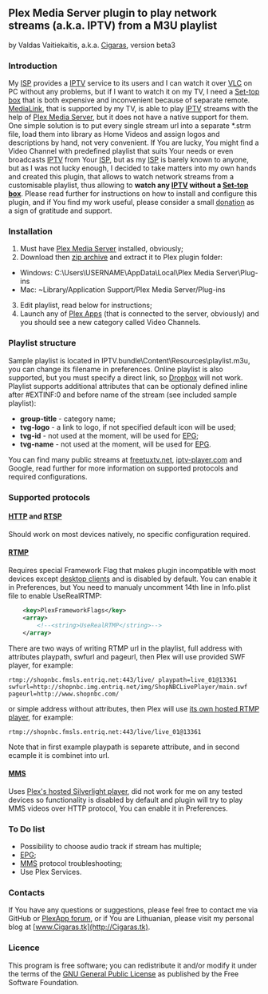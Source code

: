 ## Plex Media Server plugin to play network streams (a.k.a. IPTV) from a M3U playlist ##
by Valdas Vaitiekaitis, a.k.a. [Cigaras](http://forums.plexapp.com/index.php/user/107872-cigaras/), version beta3

### Introduction ###
My [ISP] provides a [IPTV] service to its users and I can watch it over [VLC] on PC without any problems, but if I want to watch it on my TV, I need a [Set-top box] that is both expensive and inconvenient because of separate remote. [MediaLink], that is supported by my TV, is able to play [IPTV] streams with the help of [Plex Media Server], but it does not have a native support for them. One simple solution is to put every single stream url into a separate \*.strm file, load them into library as Home Videos and assign logos and descriptions by hand, not very convenient. If You are lucky, You might find a Video Channel with predefined playlist that suits Your needs or even broadcasts [IPTV] from Your [ISP], but as my [ISP] is barely known to anyone, but as I was not lucky enough, I decided to take matters into my own hands and created this plugin, that allows to watch network streams from a customisable playlist, thus allowing to **watch any [IPTV] without a [Set-top box]**. Please read further for instructions on how to install and configure this plugin, and if You find my work useful, please consider a small [donation](https://www.paypal.com/cgi-bin/webscr?cmd=_donations&business=Cigaras%40gmail%2ecom&lc=LT&currency_code=EUR&bn=PP%2dDonationsBF%3abtn_donate_LG%2egif%3aNonHosted) as a sign of gratitude and support.

### Installation ###

1. Must have [Plex Media Server] installed, obviously;
2. Download then [zip archive](https://github.com/afedchin/xbmc-addon-iptvsimple/archive/master.zip) and extract it to Plex plugin folder:
  * Windows: C:\Users\USERNAME\AppData\Local\Plex Media Server\Plug-ins
  * Mac: ~Library/Application Support/Plex Media Server/Plug-ins
3. Edit playlist, read below for instructions;
5. Launch any of [Plex Apps](http://www.plexapp.com/getplex/) (that is connected to the server, obviously) and you should see a new category called Video Channels.

### Playlist structure ###
Sample playlist is located in IPTV.bundle\Content\Resources\playlist.m3u, you can change its filename in preferences. Online playlist is also supported, but you must specify a direct link, so [Dropbox](http://dropbox.com) will not work.
Playlist supports additional attributes that can be optionaly defined inline after #EXTINF:0 and before name of the stream (see included sample playlist):
* **group-title** - category name;
* **tvg-logo** - a link to logo, if not specified default icon will be used;
* **tvg-id** - not used at the moment, will be used for [EPG];
* **tvg-name** - not used at the moment, will be used for [EPG].

You can find many public streams at [freetuxtv.net](http://database.freetuxtv.net/), [iptv-player.com](http://iptv-player.com/?id=database) and Google, read further for more information on supported protocols and required configurations.

### Supported protocols ###

#### [HTTP] and [RTSP] ####
Should work on most devices natively, no specific configuration required.

#### [RTMP] ####
Requires special Framework Flag that makes plugin incompatible with most devices except [desktop clients](http://www.plexapp.com/desktop/) and is disabled by default. You can enable it in Preferences, but You need to manualy uncomment 14th line in Info.plist file to enable UseRealRTMP:
```xml
    <key>PlexFrameworkFlags</key>
    <array>
        <!--<string>UseRealRTMP</string>-->
    </array>
```
There are two ways of writing RTMP url in the playlist, full address with attributes playpath, swfurl and pageurl, then Plex will use provided SWF player, for example:
```
rtmp://shopnbc.fmsls.entriq.net:443/live/ playpath=live_01@13361 swfurl=http://shopnbc.img.entriq.net/img/ShopNBCLivePlayer/main.swf pageurl=http://www.shopnbc.com/
```
or simple address without attributes, then Plex will use [its own hosted RTMP player](http://www.plexapp.com/player/player.php), for example:
```
rtmp://shopnbc.fmsls.entriq.net:443/live/live_01@13361
```
Note that in first example playpath is separete attribute, and in second ecample it is combinet into url.

#### [MMS] ####
Uses [Plex's hosted Silverlight player](http://www.plexapp.com/player/silverlight.php), did not work for me on any tested devices so functionality is disabled by default and plugin will try to play MMS videos over HTTP protocol, You can enable it in Preferences.

### To Do list ###
* Possibility to choose audio track if stream has multiple;
* [EPG];
* [MMS] protocol troubleshooting;
* Use Plex Services.

### Contacts ###
If You have any questions or suggestions, please feel free to contact me via GitHub or [PlexApp forum](http://forums.plexapp.com/index.php/topic/83083-iptvbundle-plugin-that-plays-iptv-streams-from-a-m3u-playlist/), or if You are Lithuanian, please visit my personal blog at [www.Cigaras.tk](http://Cigaras.tk).

### Licence ###
This program is free software; you can redistribute it and/or modify it under the terms of the [GNU General Public License](http://www.gnu.org/copyleft/gpl.html) as published by the Free Software Foundation.

  [Plex Media Server]: http://www.plexapp.com/getplex/
  [MediaLink]: http://www.plexapp.com/medialink/files/index.html
  [Set-top box]: http://en.wikipedia.org/wiki/Set-top_box
  [IPTV]: http://en.wikipedia.org/wiki/IPTV
  [VLC]: http://www.videolan.org/vlc/index.html
  [ISP]: http://en.wikipedia.org/wiki/Internet_service_provider
  [HTTP]: http://en.wikipedia.org/wiki/HTTP_Live_Streaming
  [RTSP]: http://en.wikipedia.org/wiki/Real_Time_Streaming_Protocol
  [RTMP]: http://en.wikipedia.org/wiki/Real_Time_Messaging_Protocol
  [MMS]: http://en.wikipedia.org/wiki/Microsoft_Media_Server
  [EPG]: http://en.wikipedia.org/wiki/Electronic_program_guide
